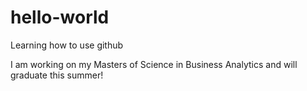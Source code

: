 # hello-world
Learning how to use github

I am working on my Masters of Science in Business Analytics and will graduate this summer!
